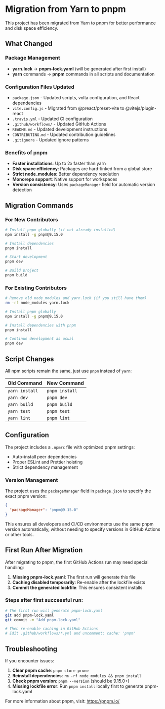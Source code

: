 # Migration from Yarn to pnpm

This project has been migrated from Yarn to pnpm for better performance and disk space efficiency.

## What Changed

### Package Management
- **yarn.lock** → **pnpm-lock.yaml** (will be generated after first install)
- **yarn** commands → **pnpm** commands in all scripts and documentation

### Configuration Files Updated
- `package.json` - Updated scripts, volta configuration, and React dependencies
- `vite.config.js` - Migrated from @preact/preset-vite to @vitejs/plugin-react
- `.travis.yml` - Updated CI configuration
- `.github/workflows/` - Updated GitHub Actions
- `README.md` - Updated development instructions
- `CONTRIBUTING.md` - Updated contribution guidelines
- `.gitignore` - Updated ignore patterns

### Benefits of pnpm
- **Faster installations**: Up to 2x faster than yarn
- **Disk space efficiency**: Packages are hard-linked from a global store
- **Strict node_modules**: Better dependency resolution
- **Monorepo support**: Native support for workspaces
- **Version consistency**: Uses `packageManager` field for automatic version detection

## Migration Commands

### For New Contributors
```bash
# Install pnpm globally (if not already installed)
npm install -g pnpm@9.15.0

# Install dependencies
pnpm install

# Start development
pnpm dev

# Build project
pnpm build
```

### For Existing Contributors
```bash
# Remove old node_modules and yarn.lock (if you still have them)
rm -rf node_modules yarn.lock

# Install pnpm globally
npm install -g pnpm@9.15.0

# Install dependencies with pnpm
pnpm install

# Continue development as usual
pnpm dev
```

## Script Changes

All npm scripts remain the same, just use `pnpm` instead of `yarn`:

| Old Command | New Command |
|-------------|-------------|
| `yarn install` | `pnpm install` |
| `yarn dev` | `pnpm dev` |
| `yarn build` | `pnpm build` |
| `yarn test` | `pnpm test` |
| `yarn lint` | `pnpm lint` |

## Configuration

The project includes a `.npmrc` file with optimized pnpm settings:
- Auto-install peer dependencies
- Proper ESLint and Prettier hoisting
- Strict dependency management

### Version Management
The project uses the `packageManager` field in `package.json` to specify the exact pnpm version:
```json
{
  "packageManager": "pnpm@9.15.0"
}
```

This ensures all developers and CI/CD environments use the same pnpm version automatically, without needing to specify versions in GitHub Actions or other tools.

## First Run After Migration

After migrating to pnpm, the first GitHub Actions run may need special handling:

1. **Missing pnpm-lock.yaml**: The first run will generate this file
2. **Caching disabled temporarily**: Re-enable after the lockfile exists
3. **Commit the generated lockfile**: This ensures consistent installs

### Steps after first successful run:
```bash
# The first run will generate pnpm-lock.yaml
git add pnpm-lock.yaml
git commit -m "Add pnpm-lock.yaml"

# Then re-enable caching in GitHub Actions
# Edit .github/workflows/*.yml and uncomment: cache: 'pnpm'
```

## Troubleshooting

If you encounter issues:

1. **Clear pnpm cache**: `pnpm store prune`
2. **Reinstall dependencies**: `rm -rf node_modules && pnpm install`
3. **Check pnpm version**: `pnpm --version` (should be 9.15.0+)
4. **Missing lockfile error**: Run `pnpm install` locally first to generate pnpm-lock.yaml

For more information about pnpm, visit: https://pnpm.io/